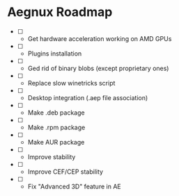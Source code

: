 # Aegnux Roadmap

- [ ] - Get hardware acceleration working on AMD GPUs

- [ ] - Plugins installation

- [ ] - Ged rid of binary blobs (except proprietary ones)

- [ ] - Replace slow winetricks script

- [ ] - Desktop integration (.aep file association)

- [ ] - Make .deb package

- [ ] - Make .rpm package

- [ ] - Make AUR package

- [ ] - Improve stability

- [ ] - Improve CEF/CEP stability

- [ ] - Fix "Advanced 3D" feature in AE